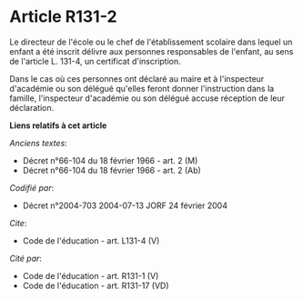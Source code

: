 # Article R131-2

Le directeur de l'école ou le chef de l'établissement scolaire dans lequel un enfant a été inscrit délivre aux personnes
responsables de l'enfant, au sens de l'article L. 131-4, un certificat d'inscription.

Dans le cas où ces personnes ont déclaré au maire et à l'inspecteur d'académie ou son délégué qu'elles feront donner
l'instruction dans la famille, l'inspecteur d'académie ou son délégué accuse réception de leur déclaration.

**Liens relatifs à cet article**

_Anciens textes_:

  - Décret n°66-104 du 18 février 1966 - art. 2 (M)
  - Décret n°66-104 du 18 février 1966 - art. 2 (Ab)

_Codifié par_:

  - Décret n°2004-703 2004-07-13 JORF 24 février 2004

_Cite_:

  - Code de l'éducation - art. L131-4 (V)

_Cité par_:

  - Code de l'éducation - art. R131-1 (V)
  - Code de l'éducation - art. R131-17 (VD)
